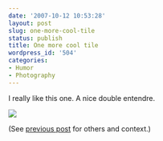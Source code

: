 ```yaml
---
date: '2007-10-12 10:53:28'
layout: post
slug: one-more-cool-tile
status: publish
title: One more cool tile
wordpress_id: '504'
categories:
- Humor
- Photography
---
```


I really like this one. A nice double entendre.


![](http://www.phfactor.net/wp-pics/one-more-tile-wpa.jpg)


(See [previous post](http://www.phfactor.net/wp/2007/09/28/interesting-tiles/) for others and context.)
